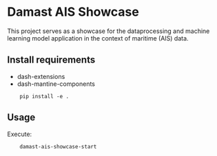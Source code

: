 # Damast AIS Showcase

This project serves as a showcase for the dataprocessing
and machine learning model application in the context
of maritime (AIS) data.

## Install requirements

- dash-extensions
- dash-mantine-components


```commandline
    pip install -e .
```

## Usage
Execute:
```commandline
    damast-ais-showcase-start
```
